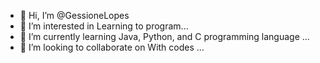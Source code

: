 - 👋 Hi, I’m @GessioneLopes
- 👀 I’m interested in Learning to program...
- 🌱 I’m currently learning Java, Python, and C programming language ...
- 💞️ I’m looking to collaborate on With codes ...


<!---
GessioneLopes/GessioneLopes is a ✨ special ✨ repository because its `README.md` (this file) appears on your GitHub profile.
You can click the Preview link to take a look at your changes.
--->
